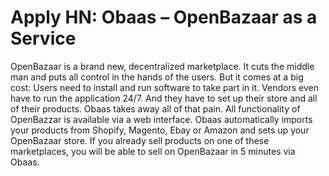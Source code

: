 # Apply HN: Obaas – OpenBazaar as a Service

OpenBazaar is a brand new, decentralized marketplace. It cuts the middle man and puts all control in the hands of the users. But it comes at a big cost: Users need to install and run software to take part in it. Vendors even have to run the application 24&#x2F;7. And they have to set up their store and all of their products. Obaas takes away all of that pain. All functionality of OpenBazzar is available via a web interface. Obaas automatically imports your products from Shopify, Magento, Ebay or Amazon and sets up your OpenBazaar store. If you already sell products on one of these marketplaces, you will be able to sell on OpenBazaar in 5 minutes via Obaas.
